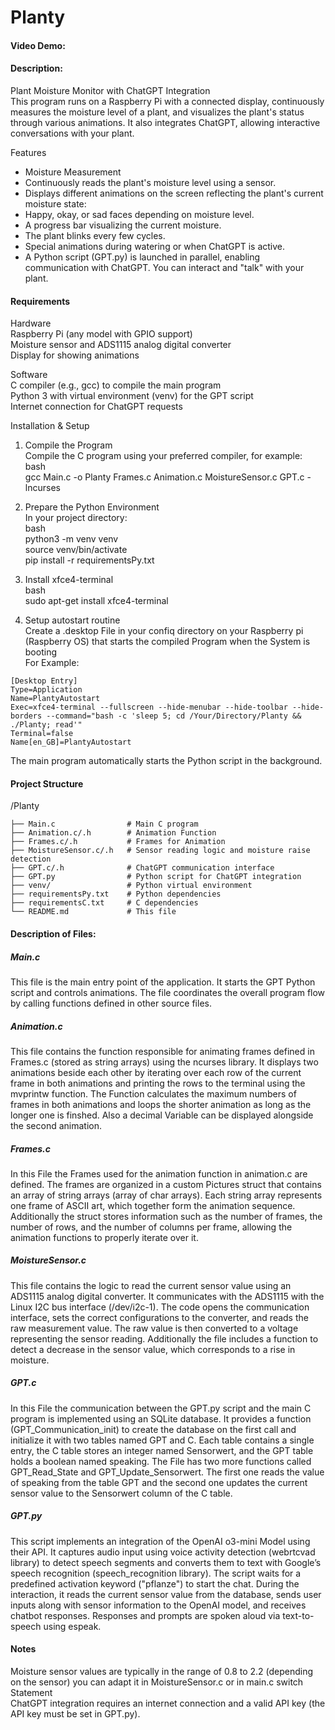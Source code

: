 # Planty

#### Video Demo:  <URL HERE>

#### Description:

Plant Moisture Monitor with ChatGPT Integration  
This program runs on a Raspberry Pi with a connected display, continuously measures the moisture level of a plant, and visualizes the plant's status through various animations. It also integrates ChatGPT, allowing interactive conversations with your plant.

Features
- Moisture Measurement
- Continuously reads the plant's moisture level using a sensor.
- Displays different animations on the screen reflecting the plant's current moisture state:
- Happy, okay, or sad faces depending on moisture level.
- A progress bar visualizing the current moisture.
- The plant blinks every few cycles.
- Special animations during watering or when ChatGPT is active.
- A Python script (GPT.py) is launched in parallel, enabling communication with ChatGPT. You can interact and "talk" with your plant.

#### Requirements
Hardware  
Raspberry Pi (any model with GPIO support)  
Moisture sensor and ADS1115 analog digital converter  
Display for showing animations  

Software  
C compiler (e.g., gcc) to compile the main program  
Python 3 with virtual environment (venv) for the GPT script  
Internet connection for ChatGPT requests

Installation & Setup  
1. Compile the Program  
Compile the C program using your preferred compiler, for example:  
bash  
gcc Main.c -o Planty Frames.c Animation.c MoistureSensor.c GPT.c -lncurses  

2. Prepare the Python Environment  
In your project directory:  
bash  
python3 -m venv venv  
source venv/bin/activate  
pip install -r requirementsPy.txt

4. Install xfce4-terminal  
bash  
sudo apt-get install xfce4-terminal

5. Setup autostart routine  
Create a .desktop File in your confiq directory on your Raspberry pi (Raspberry OS) that starts the compiled Program when the System is booting   
For Example:
 ```
[Desktop Entry]
Type=Application
Name=PlantyAutostart
Exec=xfce4-terminal --fullscreen --hide-menubar --hide-toolbar --hide-borders --command="bash -c 'sleep 5; cd /Your/Directory/Planty && ./Planty; read'"
Terminal=false
Name[en_GB]=PlantyAutostart
 ```
The main program automatically starts the Python script in the background.

#### Project Structure

/Planty
 ```
├── Main.c                # Main C program
├── Animation.c/.h        # Animation Function
├── Frames.c/.h           # Frames for Animation
├── MoistureSensor.c/.h   # Sensor reading logic and moisture raise detection
├── GPT.c/.h              # ChatGPT communication interface
├── GPT.py                # Python script for ChatGPT integration
├── venv/                 # Python virtual environment
├── requirementsPy.txt    # Python dependencies
├── requirementsC.txt     # C dependencies
└── README.md             # This file
 ```

#### Description of Files:
##### Main.c
This file is the main entry point of the application. It starts the GPT Python script and controls animations. The file coordinates the overall program flow by calling functions defined in other source files.

##### Animation.c
This file contains the function responsible for animating frames defined in Frames.c (stored as string arrays) using the ncurses library. It displays two animations beside each other by iterating over each row of the current frame in both animations and printing the rows to the terminal using the mvprintw function. The Function calculates the maximum numbers of frames in both animations and loops the shorter animation as long as the longer one is finshed. Also a decimal Variable can be displayed alongside the second animation.

##### Frames.c
In this File the Frames used for the animation function in animation.c are defined. The frames are organized in a custom Pictures struct that contains an array of string arrays (array of char arrays). Each string array represents one frame of ASCII art, which together form the animation sequence. Additionally the struct stores information such as the number of frames, the number of rows, and the number of columns per frame, allowing the animation functions to properly iterate over it.

##### MoistureSensor.c
This file contains the logic to read the current sensor value using an ADS1115 analog digital converter. It communicates with the ADS1115 with the Linux I2C bus interface (/dev/i2c-1). The code opens the communication interface, sets the correct configurations to the converter, and reads the raw measurement value. The raw value is then converted to a voltage representing the sensor reading. Additionally the file includes a function to detect a decrease in the sensor value, which corresponds to a rise in moisture.

##### GPT.c
In this File the communication between the GPT.py script and the main C program is implemented using an SQLite database. It provides a function (GPT_Communication_init) to create the database on the first call and initialize it with two tables named GPT and C. Each table contains a single entry, the C table stores an integer named Sensorwert, and the GPT table holds a boolean named speaking. The File has two more functions called GPT_Read_State and GPT_Update_Sensorwert. The first one reads the value of speaking from the table GPT and the second one updates the current sensor value to the Sensorwert column of the C table.

##### GPT.py
This script implements an integration of the OpenAI o3-mini Model using their API. It captures audio input using voice activity detection (webrtcvad library) to detect speech segments and converts them to text with Google’s speech recognition (speech_recognition library). The script waits for a predefined activation keyword ("pflanze") to start the chat. During the interaction, it reads the current sensor value from the database, sends user inputs along with sensor information to the OpenAI model, and receives chatbot responses. Responses and prompts are spoken aloud via text-to-speech using espeak. 

#### Notes
Moisture sensor values are typically in the range of 0.8 to 2.2 (depending on the sensor) you can adapt it in MoistureSensor.c or in main.c switch Statement  
ChatGPT integration requires an internet connection and a valid API key (the API key must be set in GPT.py).

